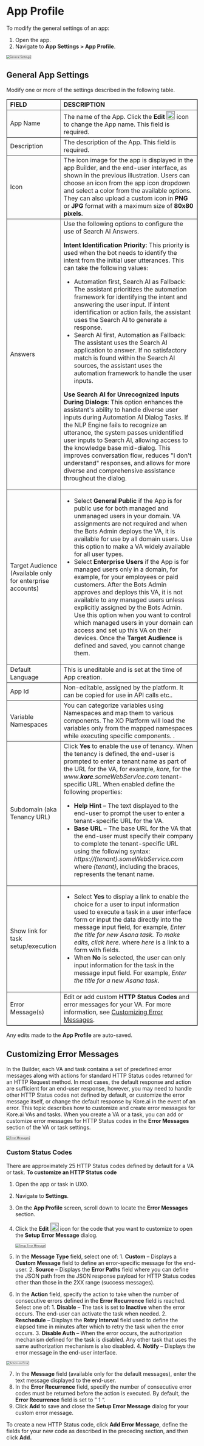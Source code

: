 # App Profile

To modify the general settings of an app:

1. Open the app.
2.  Navigate to **App Settings > App Profile**.  
<img src="../images/app-prof-img1-build-configurations-general-settings.png" alt="General Settings" title="General Settings" style="border: 1px solid gray;zoom:50%;"/>

## General App Settings

Modify one or more of the settings described in the following table.

<table border="1">
  <tr>
   <td><strong>FIELD</strong>
   </td>
   <td><strong>DESCRIPTION</strong>
   </td>
  </tr>
  <tr>
   <td>App Name
   </td>
   <td>The name of the App. Click the <strong>Edit</strong> <img src="../images/app-prof-editicon.png" width="20" style="border: 1px solid gray;"> icon to change the App name. This field is required.

   </td>
  </tr>
  <tr>
   <td>Description
   </td>
   <td>The description of the App. This field is required.
   </td>
  </tr>
  <tr>
   <td>Icon
   </td>
   <td>The icon image for the app is displayed in the app Builder, and the end-user interface, as shown in the previous illustration.  
   Users can choose an icon from the app icon dropdown and select a color from the available options. They can also upload a custom icon in <strong>PNG</strong> or <strong>JPG</strong>  format with a maximum size of <strong>80x80 pixels</strong>.
   </td>
  </tr>
  <tr>
  </tr>
  <td>Answers</td>
  <td>
  Use the following options to configure the use of Search AI Answers.
  
  <b>Intent Identification Priority</b>: This priority is used when the bot needs to identify the intent from the initial user utterances. This can take the following values:
  
   <ul> 
    <li> Automation first, Search AI as Fallback: The assistant prioritizes the automation framework for identifying the intent and answering the user input. If intent identification or action fails, the assistant uses the Search AI to generate a response.</li>
    <li> Search AI first, Automation as Fallback: The assistant uses the Search AI application to answer. If no satisfactory match is found within the Search AI sources, the assistant uses the automation framework to handle the user inputs.</li>
  </ul>
  
  <b>Use Search AI for Unrecognized Inputs During Dialogs</b>: This option enhances the assistant's ability to handle diverse user inputs during Automation AI Dialog Tasks. If the NLP Engine fails to recognize an utterance, the system passes unidentified user inputs to Search AI, allowing access to the knowledge base mid-dialog. This improves conversation flow, reduces "I don't understand" responses, and allows for more diverse and comprehensive assistance throughout the dialog.
  
  </td>
  <tr>
   <td>Target Audience (Available only for enterprise accounts)
   </td>
   <td>
<ul>

<li>Select <strong>General Public</strong> if the App is for public use for both managed and unmanaged users in your domain. VA assignments are not required and when the Bots Admin deploys the VA, it is available for use by all domain users. Use this option to make a VA widely available for all user types.

<li>Select <strong>Enterprise Users</strong> if the App is for managed users only in a domain, for example, for your employees or paid customers. After the Bots Admin approves and deploys this VA, it is not available to any managed users unless explicitly assigned by the Bots Admin. Use this option when you want to control which managed users in your domain can access and set up this VA on their devices.
Once the <strong>Target Audience</strong> is defined and saved, you cannot change them.
</li>
</ul>
   </td>
  </tr>
  <tr>
   <td>Default Language
   </td>
   <td>This is uneditable and is set at the time of App creation.
   </td>
  </tr>
  <tr>
   <td>App Id
   </td>
   <td>Non-editable, assigned by the platform. It can be copied for use in API calls etc..
   </td>
  </tr>
  <tr>
   <td>Variable Namespaces
   </td>
   <td>You can categorize variables using Namespaces and map them to various components. The XO Platform will load the variables only from the mapped namespaces while executing specific components. <a href="../integrations/managing-namespace" target="_blank"></a>.
   </td>
  </tr>
  <tr>
   <td>Subdomain (aka Tenancy URL)
   </td>
   <td>Click <strong>Yes</strong> to enable the use of tenancy. When the tenancy is defined, the end-user is prompted to enter a tenant name as part of the URL for the VA, for example, <em>kore</em>, for the <em>www.<strong>kore</strong>.someWebService.com</em> tenant-specific URL. When enabled define the following properties:
<ul>

<li><strong>Help Hint</strong> – The text displayed to the end-user to prompt the user to enter a tenant-specific URL for the VA.

<li><strong>Base URL</strong> – The base URL for the VA that the end-user must specify their company to complete the tenant-specific URL using the following syntax: <em>https://{tenant}.someWebService.com</em> where <em>{tenant}</em>, including the braces, represents the tenant name.
</li>
</ul>
   </td>
  </tr>
  <tr>
   <td>Show link for task setup/execution
   </td>
   <td>
<ul>

<li>Select <strong>Yes</strong> to display a link to enable the choice for a user to input information used to execute a task in a user interface form or input the data directly into the message input field, for example, <em>Enter the title for new Asana task. To make edits, click here. </em>where <em>here</em> is a link to a form with fields.

<li>When <strong>No</strong> is selected, the user can only input information for the task in the message input field. For example, <em>Enter the title for a new Asana task</em>.
</li>
</ul>
   </td>
  </tr>
  <tr>
   <td>Error Message(s)
   </td>
   <td>Edit or add custom <strong>HTTP Status Codes</strong> and error messages for your VA. For more information, see <a href="#customizing-error-messages">Customizing Error Messages</a>.
   </td>
  </tr>
</table>

Any edits made to the **App Profile** are auto-saved.

## Customizing Error Messages

In the Builder, each VA and task contains a set of predefined error messages along with actions for standard HTTP Status codes returned for an HTTP Request method. In most cases, the default response and action are sufficient for an end-user response, however, you may need to handle other HTTP Status codes not defined by default, or customize the error message itself, or change the default response by Kore.ai in the event of an error. This topic describes how to customize and create error messages for Kore.ai VAs and tasks. When you create a VA or a task, you can add or customize error messages for HTTP Status codes in the **Error Messages** section of the VA or task settings. 

<img src="../images/app-prof-img2-general-settings-error-messages.png" alt="Error Messages" title="Error Messages" style="border: 1px solid gray;zoom:50%;"/>

### Custom Status Codes

There are approximately 25 HTTP Status codes defined by default for a VA or task. **To customize an HTTP Status code**

  1. Open the app or task in UXO.
  2. Navigate to **Settings**.
  3. On the **App Profile** screen, scroll down to locate the **Error Messages** section.
  4. Click the **Edit** <img src="../images/app-prof-editicon.png" width="20" style="border: 1px solid gray;"> icon for the code that you want to customize to open the **Setup Error Message** dialog.  

      <img src="../images/app-prof-img3-general-settings-error-messages-setup.png" alt="Setup Error Message" title="Setup Error Message" style="border: 1px solid gray;zoom:50%;"/>  

  5. In the **Message Type** field, select one of:
    1. **Custom** – Displays a **Custom Message** field to define an error-specific message for the end-user.
    2. **Source** – Displays the **Error Paths** field where you can define the JSON path from the JSON response payload for HTTP Status codes other than those in the 2XX range (success messages).

  6. In the **Action** field, specify the action to take when the number of consecutive errors defined in the **Error Recurrence** field is reached. Select one of:
    1. **Disable** – The task is set to **Inactive** when the error occurs. The end-user can activate the task when needed.
    2. **Reschedule** – Displays the **Retry Interval** field used to define the elapsed time in minutes after which to retry the task when the error occurs.
    3. **Disable Auth** – When the error occurs, the authorization mechanism defined for the task is disabled. Any other task that uses the same authorization mechanism is also disabled.
    4. **Notify** – Displays the error message in the end-user interface.  
  <img src="../images/app-prof-img4-general-settings-error-messages-setup-actions.png" alt="Action on Error" title="Action on Error" style="border: 1px solid gray;zoom:50%;"/>   

  7. In the **Message** field (available only for the default messages), enter the text message displayed to the end-user.
  8. In the **Error Recurrence** field, specify the number of consecutive error codes must be returned before the action is executed. By default, the **Error Recurrence** field is set to ” 1 “.
  9. Click **Add** to save and close the **Setup Error Message** dialog for your custom error message.

To create a new HTTP Status code, click **Add Error Message**, define the fields for your new code as described in the preceding section, and then click **Add.**

